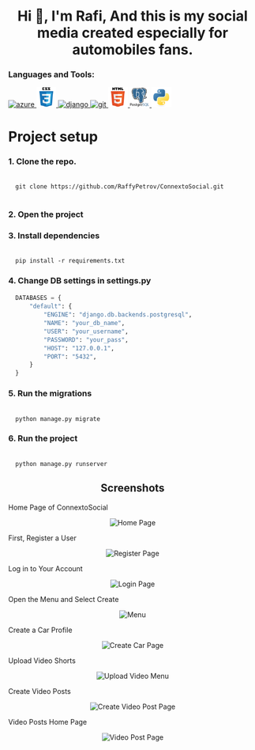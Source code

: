 <h1 align="center">Hi 👋, I'm Rafi, And this is my social media created especially for automobiles fans.</h1>

<h3 align="left">Languages and Tools:</h3>
<p align="left"> <a href="https://azure.microsoft.com/en-in/" target="_blank" rel="noreferrer"> <img src="https://www.vectorlogo.zone/logos/microsoft_azure/microsoft_azure-icon.svg" alt="azure" width="40" height="40"/> </a> <a href="https://www.w3schools.com/css/" target="_blank" rel="noreferrer"> <img src="https://raw.githubusercontent.com/devicons/devicon/master/icons/css3/css3-original-wordmark.svg" alt="css3" width="40" height="40"/> </a> <a href="https://www.djangoproject.com/" target="_blank" rel="noreferrer"> <img src="https://cdn.worldvectorlogo.com/logos/django.svg" alt="django" width="40" height="40"/> </a> <a href="https://git-scm.com/" target="_blank" rel="noreferrer"> <img src="https://www.vectorlogo.zone/logos/git-scm/git-scm-icon.svg" alt="git" width="40" height="40"/> </a> <a href="https://www.w3.org/html/" target="_blank" rel="noreferrer"> <img src="https://raw.githubusercontent.com/devicons/devicon/master/icons/html5/html5-original-wordmark.svg" alt="html5" width="40" height="40"/> </a> <a href="https://www.postgresql.org" target="_blank" rel="noreferrer"> <img src="https://raw.githubusercontent.com/devicons/devicon/master/icons/postgresql/postgresql-original-wordmark.svg" alt="postgresql" width="40" height="40"/> </a> <a href="https://www.python.org" target="_blank" rel="noreferrer"> <img src="https://raw.githubusercontent.com/devicons/devicon/master/icons/python/python-original.svg" alt="python" width="40" height="40"/> </a> </p>

# Project setup

### 1. Clone the repo.

   
  ```terminal

    git clone https://github.com/RaffyPetrov/ConnextoSocial.git


  ```

### 2. Open the project


### 3. Install dependencies
 
   ```terminal
   
     pip install -r requirements.txt
  
   ```

### 4. Change DB settings in settings.py

  ```py
    DATABASES = {
        "default": {
            "ENGINE": "django.db.backends.postgresql",
            "NAME": "your_db_name",
            "USER": "your_username",
            "PASSWORD": "your_pass",
            "HOST": "127.0.0.1",
            "PORT": "5432",
        }
    }
  ```

### 5. Run the migrations

  ```terminal

    python manage.py migrate

  ```

### 6. Run the project

  ```terminal

    python manage.py runserver

  ```


<h2 align="center">Screenshots</h2>
Home Page of ConnextoSocial
<p align="center"> <img src="https://github.com/user-attachments/assets/8e5d9b52-4e18-4d02-b73d-fc1a7db84eaa" alt="Home Page" /> </p>


First, Register a User
<p align="center"> <img src="https://github.com/user-attachments/assets/45facba3-b09a-450f-8d09-fdb81e0740fb" alt="Register Page" /> </p>


Log in to Your Account
<p align="center"> <img src="https://github.com/user-attachments/assets/9f15be57-15c3-4306-bb12-01d873188602" alt="Login Page" /> </p>


Open the Menu and Select Create
<p align="center"> <img src="https://github.com/user-attachments/assets/943be9a4-f4a1-4d9a-ab61-c8189fec40f3" alt="Menu" /> </p>


Create a Car Profile
<p align="center"> <img src="https://github.com/user-attachments/assets/575567ef-1fd2-4ff9-b98c-efe149d7ca6b" alt="Create Car Page" /> </p>

Upload Video Shorts
<p align="center"> <img src="https://github.com/user-attachments/assets/c607e780-4de2-4a32-bc25-3cee84bb4ab2" alt="Upload Video Menu" /> </p>


Create Video Posts
<p align="center"> <img src="https://github.com/user-attachments/assets/40fce3a9-4262-4c0e-9dd8-8d54b2a0d437" alt="Create Video Post Page" /> </p>


Video Posts Home Page
<p align="center"> <img src="https://github.com/user-attachments/assets/9f26c4da-d8fd-4549-9cd6-2f56907b9193" alt="Video Post Page" /> </p>











